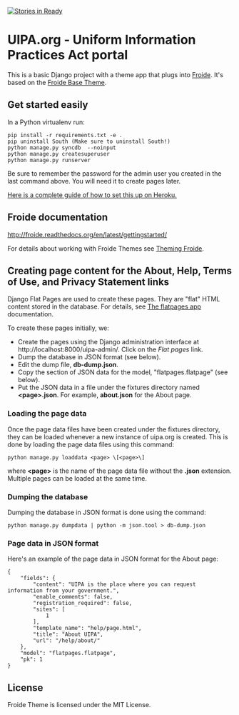 [![Stories in Ready](https://badge.waffle.io/codeforhawaii/uipa_org.png?label=ready&title=Ready)](https://waffle.io/codeforhawaii/uipa_org)

# UIPA.org - Uniform Information Practices Act portal

This is a basic Django project with a theme app that plugs into [Froide](https://github.com/stefanw/froide). It's based on the [Froide Base Theme](https://github.com/okfde/froide-theme).

## Get started easily


In a Python virtualenv run:

    pip install -r requirements.txt -e .
    pip uninstall South (Make sure to uninstall South!)
    python manage.py syncdb  --noinput
    python manage.py createsuperuser
    python manage.py runserver

Be sure to remember the password for the admin user you created in the last command above. You will need it to create pages later.

[Here is a complete guide of how to set this up on Heroku.](http://froide.readthedocs.org/en/latest/herokudeployment/)


## Froide documentation

http://froide.readthedocs.org/en/latest/gettingstarted/

For details about working with Froide Themes see [Theming Froide](http://froide.readthedocs.org/en/latest/theming/).


## Creating page content for the About, Help, Terms of Use, and Privacy Statement links

Django Flat Pages are used to create these pages. They are "flat" HTML content stored in the database. For details, see [The flatpages app](https://docs.djangoproject.com/es/1.9/ref/contrib/flatpages/) documentation.

To create these pages initially, we:

* Create the pages using the Django administration interface at http://localhost:8000/uipa-admin/. Click on the *Flat pages* link.
* Dump the database in JSON format (see below).
* Edit the dump file, **db-dump.json**.
* Copy the section of JSON data for the model, "flatpages.flatpage" (see below).
* Put the JSON data in a file under the fixtures directory named **\<page\>.json**. For example, **about.json** for the About page.


### Loading the page data

Once the page data files have been created under the fixtures directory, they can be loaded whenever a new instance of uipa.org is created. This is done by loading the page data files using this command:

```
python manage.py loaddata <page> \[<page>\]
```
where **\<page\>** is the name of the page data file without the **.json** extension. Multiple pages can be loaded at the same time.


### Dumping the database

Dumping the database in JSON format is done using the command:

```
python manage.py dumpdata | python -m json.tool > db-dump.json
```


### Page data in JSON format

Here's an example of the page data in JSON format for the About page:

```
{
    "fields": {
        "content": "UIPA is the place where you can request information from your government.",
        "enable_comments": false,
        "registration_required": false,
        "sites": [
            1
        ],
        "template_name": "help/page.html",
        "title": "About UIPA",
        "url": "/help/about/"
    },
    "model": "flatpages.flatpage",
    "pk": 1
}
```


## License

Froide Theme is licensed under the MIT License.
